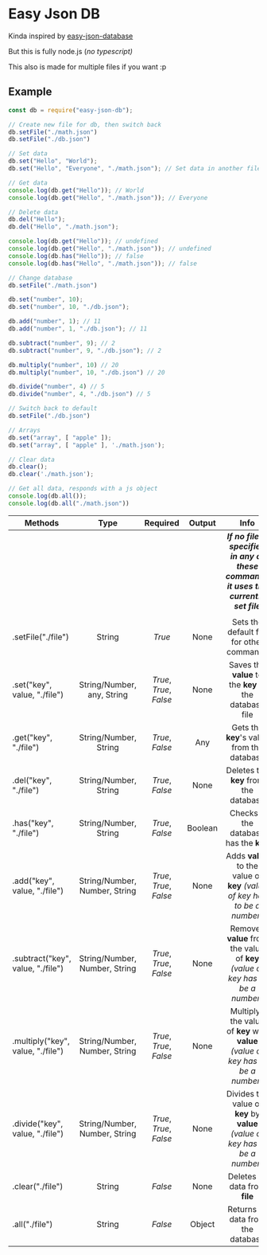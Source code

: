 # Easy Json DB
Kinda inspired by [easy-json-database](https://www.npmjs.com/package/easy-json-database)

But this is fully node.js (*no typescript)*

This also is made for multiple files if you want :p

## Example

```js
const db = require("easy-json-db");

// Create new file for db, then switch back
db.setFile("./math.json")
db.setFile("./db.json")

// Set data
db.set("Hello", "World");
db.set("Hello", "Everyone", "./math.json"); // Set data in another file

// Get data
console.log(db.get("Hello")); // World
console.log(db.get("Hello", "./math.json")); // Everyone

// Delete data
db.del("Hello");
db.del("Hello", "./math.json");

console.log(db.get("Hello")); // undefined
console.log(db.get("Hello", "./math.json")); // undefined
console.log(db.has("Hello")); // false
console.log(db.has("Hello", "./math.json")); // false

// Change database
db.setFile("./math.json")

db.set("number", 10);
db.set("number", 10, "./db.json");

db.add("number", 1); // 11
db.add("number", 1, "./db.json"); // 11

db.subtract("number", 9); // 2
db.subtract("number", 9, "./db.json"); // 2

db.multiply("number", 10) // 20
db.multiply("number", 10, "./db.json") // 20

db.divide("number", 4) // 5
db.divide("number", 4, "./db.json") // 5

// Switch back to default
db.setFile("./db.json")

// Arrays
db.set("array", [ "apple" ]);
db.set("array", [ "apple" ], './math.json');

// Clear data
db.clear();
db.clear('./math.json');

// Get all data, responds with a js object
console.log(db.all());
console.log(db.all("./math.json"))
```
| Methods |  Type  | Required | Output| Info |
|---------|:------:|:--------:|:-----:|:----:|
||||| ***If no file is specified in any of these commands it uses the currently set file*** |
||||||
| .setFile("./file") | String | *True* | None | Sets the default file for other commands |
| .set("key", value, "./file") | String/Number, any, String | *True*, *True*, *False* | None | Saves the **value** to the **key** in the database file |
| .get("key", "./file") | String/Number, String | *True*, *False* | Any | Gets the **key**'s value from the database |
| .del("key", "./file") | String/Number, String | *True*, *False* | None | Deletes the **key** from the database |
| .has("key", "./file") | String/Number, String | *True*, *False* | Boolean | Checks if the database has the **key** |
| .add("key", value, "./file") | String/Number, Number, String | *True*, *True*, *False* | None | Adds **value** to the value of **key** *(value of key has to be a number)* |
| .subtract("key", value, "./file") | String/Number, Number, String | *True*, *True*, *False* | None | Removes **value** from the value of **key** *(value of key has to be a number)* |
| .multiply("key", value, "./file") | String/Number, Number, String | *True*, *True*, *False* | None | Multiplys the value of **key** with **value** *(value of key has to be a number)* |
| .divide("key", value, "./file") | String/Number, Number, String | *True*, *True*, *False* | None | Divides the value of **key** by **value** *(value of key has to be a number)* |
| .clear("./file") | String | *False* | None | Deletes all data from **file** |
| .all("./file") | String | *False* | Object | Returns all data from the database |